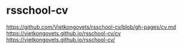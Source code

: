 # rsschool-cv
https://github.com/Vietkongovets/rsschool-cv/blob/gh-pages/cv.md
https://vietkongovets.github.io/rsschool-cv/cv
https://vietkongovets.github.io/rsschool-cv/